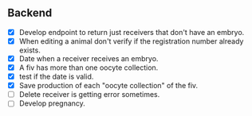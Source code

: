 ## Backend
- [x] Develop endpoint to return just receivers that don't have an embryo.
- [x] When editing a animal don't verify if the registration number already exists.
- [x] Date when a receiver receives an embryo.
- [x] A fiv has more than one oocyte collection.
- [x] test if the date is valid.
- [x] Save production of each "oocyte collection" of the fiv.
- [ ] Delete receiver is getting error sometimes.
- [ ] Develop pregnancy.
